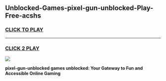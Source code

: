 
## Unblocked-Games-pixel-gun-unblocked-Play-Free-acshs
<h3>
<a href="https://premium76.site?title=pixel-gun-unblocked&ref=23A">CLICK TO PLAY</a></h3>
<hr>

<h3>
<a href="https://premium76.site?title=pixel-gun-unblocked&ref=23A">CLICK 2 PLAY</a>
  
</h3>

<a href="https://premium76.site?title=pixel-gun-unblocked&ref=23A"><img src="https://clearcache.store/games.png"></a>


**pixel-gun-unblocked games unblocked: Your Gateway to Fun and Accessible Online Gaming**
